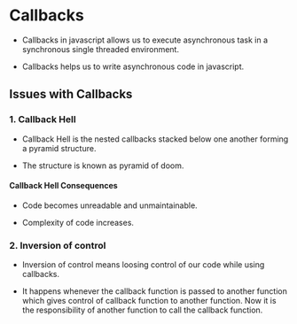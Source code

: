 # Callbacks

- Callbacks in javascript allows us to execute asynchronous task in a synchronous single threaded environment.

- Callbacks helps us to write asynchronous code in javascript.

## Issues with Callbacks

### 1. Callback Hell

- Callback Hell is the nested callbacks stacked below one another forming a pyramid structure.

- The structure is known as pyramid of doom.

#### Callback Hell Consequences

- Code becomes unreadable and unmaintainable.

- Complexity of code increases.

### 2. Inversion of control

- Inversion of control means loosing control of our code while using callbacks.

- It happens whenever the callback function is passed to another function which gives control of callback function to another function. Now it is the responsibility of another function to call the callback function.

